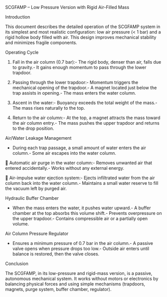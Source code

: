 SCGFAMP – Low Pressure Version with Rigid Air-Filled Mass

Introduction

This document describes the detailed operation of the SCGFAMP system in its simplest and most realistic configuration: low air pressure (< 1 bar) and a rigid hollow body filled with air. This design improves mechanical stability and minimizes fragile components.

Operating Cycle

1. Fall in the air column (0.7 bar):- The rigid body, denser than air, falls due to gravity.- It gains enough momentum to pass through the lower trapdoor.

2. Passing through the lower trapdoor:- Momentum triggers the mechanical opening of the trapdoor.- A magnet located just below the trap assists in opening.- The mass enters the water column.

3. Ascent in the water:- Buoyancy exceeds the total weight of the mass.- The mass rises naturally to the top.

4. Return to the air column:- At the top, a magnet attracts the mass toward the air column entry.- The mass pushes the upper trapdoor and returns to the drop position.

Air/Water Leakage Management

- During each trap passage, a small amount of water enters the air column.- Some air escapes into the water column.

🔄 Automatic air purge in the water column:- Removes unwanted air that entered accidentally.- Works without any external energy.

💨 Air-impulse water ejection system:- Ejects infiltrated water from the air column back into the water column.- Maintains a small water reserve to fill the vacuum left by purged air.

Hydraulic Buffer Chamber

- When the mass enters the water, it pushes water upward.- A buffer chamber at the top absorbs this volume shift.- Prevents overpressure on the upper trapdoor.- Contains compressible air or a partially open volume.

Air Column Pressure Regulator

- Ensures a minimum pressure of 0.7 bar in the air column.- A passive valve opens when pressure drops too low.- Outside air enters until balance is restored, then the valve closes.

Conclusion

The SCGFAMP, in its low-pressure and rigid-mass version, is a passive, autonomous mechanical system. It works without motors or electronics by balancing physical forces and using simple mechanisms (trapdoors, magnets, purge system, buffer chamber, regulator).
